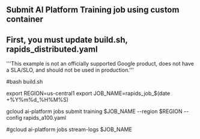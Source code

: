 ## Submit AI Platform Training job using custom container
## First, you must update build.sh, rapids_distributed.yaml

'''This example is not an officially supported Google product, does not have a SLA/SLO, and should not be used in production.'''

#bash build.sh

export REGION=us-central1
export JOB_NAME=rapids_job_$(date +%Y%m%d_%H%M%S)

gcloud ai-platform jobs submit training $JOB_NAME --region $REGION --config rapids_a100.yaml

#gcloud ai-platform jobs stream-logs $JOB_NAME